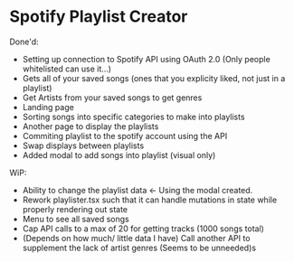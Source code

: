 # Spotify Playlist Creator

Done'd:
- Setting up connection to Spotify API using OAuth 2.0 (Only people whitelisted can use it...)
- Gets all of your saved songs (ones that you explicity liked, not just in a playlist)
- Get Artists from your saved songs to get genres
- Landing page
- Sorting songs into specific categories to make into playlists
- Another page to display the playlists
- Commiting playlist to the spotify account using the API
- Swap displays between playlists
- Added modal to add songs into playlist (visual only)

WiP:
- Ability to change the playlist data <- Using the modal created.
- Rework playlister.tsx such that it can handle mutations in state while properly rendering out state
- Menu to see all saved songs
- Cap API calls to a max of 20 for getting tracks (1000 songs total)
- (Depends on how much/ little data I have) Call another API to supplement the lack of artist genres (Seems to be unneeded)s